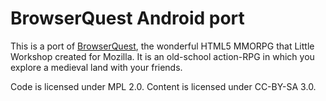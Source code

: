 # BrowserQuest Android port

This is a port of [BrowserQuest](http://browserquest.mozilla.org/), the wonderful HTML5 MMORPG that Little Workshop created for Mozilla.
It is an old-school action-RPG in which you explore a medieval land with your friends.

Code is licensed under MPL 2.0. Content is licensed under CC-BY-SA 3.0.
